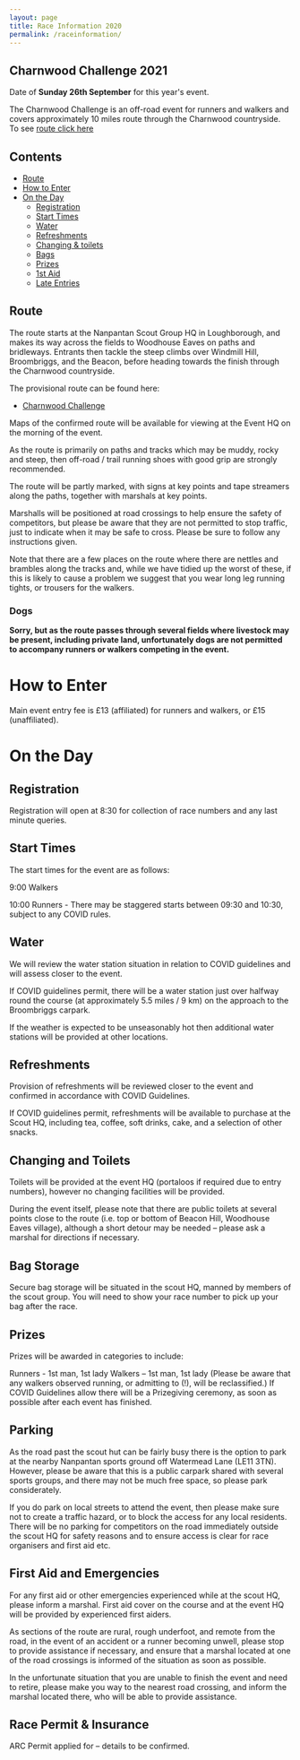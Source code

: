 ```yaml
---
layout: page
title: Race Information 2020
permalink: /raceinformation/
---
```


## Charnwood Challenge 2021
Date of **Sunday 26th September** for this year's event.

The Charnwood Challenge is an off-road event for runners and walkers and covers approximately 10 miles route through the Charnwood countryside. To see [route click here](https://charnwoodchallenge.me/raceinformation/#route)


## Contents

* [Route](https://charnwoodchallenge.me/raceinformation/#route)
* [How to Enter](https://charnwoodchallenge.me/raceinformation/#how-to-enter)
* [On the Day](https://charnwoodchallenge.me/raceinformation/#on-the-day)
  * [Registration](https://charnwoodchallenge.me/raceinformation/#registration)
  * [Start Times](https://charnwoodchallenge.me/raceinformation/#start-times)
  * [Water](https://charnwoodchallenge.me/raceinformation/#water) 
  * [Refreshments](https://charnwoodchallenge.me/raceinformation/#refreshments)
  * [Changing & toilets](https://charnwoodchallenge.me/raceinformation/#changing-and-toilets)
  * [Bags](https://charnwoodchallenge.me/raceinformation/#bag-storage)
  * [Prizes](https://charnwoodchallenge.me/raceinformation/#prizes)
  * [1st Aid](https://charnwoodchallenge.me/raceinformation/#first-aid)
  * [Late Entries](https://charnwoodchallenge.me/raceinformation/#late-entries)


## Route

The route starts at the Nanpantan Scout Group HQ in Loughborough, and makes its way across the fields to Woodhouse Eaves on paths and bridleways.  Entrants then tackle the steep climbs over Windmill Hill, Broombriggs, and the Beacon, before heading towards the finish through the Charnwood countryside.

The provisional route can be found here: 

- [Charnwood Challenge](https://charnwoodchallenge.me/Leaflet/charnwoodchallenge/index.html)



Maps of the confirmed route will be available for viewing at the Event HQ on the morning of the event.

As the route is primarily on paths and tracks which may be muddy, rocky and steep, then off-road / trail running shoes with good grip are strongly recommended. 

The route will be partly marked, with signs at key points and tape streamers along the paths, together with marshals at key points.

Marshalls will be positioned at road crossings to help ensure the safety of competitors, but please be aware that they are not permitted to stop traffic, just to indicate when it may be safe to cross.  Please be sure to follow any instructions given. 

Note that there are a few places on the route where there are nettles and brambles along the tracks and, while we have tidied up the worst of these, if this is likely to cause a problem we suggest that you wear long leg running tights, or trousers for the walkers.

### Dogs 

**Sorry, but as the route passes through several fields where livestock may be present, including private land, unfortunately dogs are not permitted to accompany runners or walkers competing in the event.**

# How to Enter

Main event entry fee is £13 (affiliated) for runners and walkers, or £15 (unaffiliated).


# On the Day

## Registration 

Registration will open at 8:30 for collection of race numbers and any last minute queries. 

## Start Times 

The start times for the event are as follows: 

 9:00  Walkers 

 10:00 Runners - There may be staggered starts between 09:30 and 10:30, subject to any COVID rules.

## Water 

We will review the water station situation in relation to COVID guidelines and will assess closer to the event. 

If COVID guidelines permit, there will be a water station just over halfway round the course (at approximately 5.5 miles / 9 km) on the approach to the Broombriggs carpark. 

If the weather is expected to be unseasonably hot then additional water stations will be provided at other locations. 


## Refreshments 

Provision of refreshments will be reviewed closer to the event and confirmed in accordance with COVID Guidelines.

If COVID guidelines permit, refreshments will be available to purchase at the Scout HQ, including tea, coffee, soft drinks, cake, and a selection of other snacks. 


## Changing and Toilets 

Toilets will be provided at the event HQ (portaloos if required due to entry numbers), however no changing facilities will be provided.

During the event itself, please note that there are public toilets at several points close to the route (i.e. top or bottom of Beacon Hill, Woodhouse Eaves village), although a short detour may be needed – please ask a marshal for directions if necessary. 


## Bag Storage 

Secure bag storage will be situated in the scout HQ, manned by members of the scout group. You will need to show your race number to pick up your bag after the race. 

## Prizes 

Prizes will be awarded in categories to include: 

Runners - 1st man, 1st lady 
Walkers – 1st man, 1st lady (Please be aware that any walkers observed running, or admitting to (!), will be reclassified.) If COVID Guidelines allow there will be a Prizegiving ceremony, as soon as possible after each event has finished. 

## Parking 

As the road past the scout hut can be fairly busy there is the option to park at the nearby Nanpantan sports ground off Watermead Lane (LE11 3TN). However, please be aware that this is a public carpark shared with several sports groups, and there may not be much free space, so please park considerately. 

If you do park on local streets to attend the event, then please make sure not to create a traffic hazard, or to block the access for any local residents. There will be no parking for competitors on the road immediately outside the scout HQ for safety reasons and to ensure access is clear for race organisers and first aid etc. 


## First Aid and Emergencies 

For any first aid or other emergencies experienced while at the scout HQ, please inform a marshal. First aid cover on the course and at the event HQ will be provided by experienced first aiders.  

As sections of the route are rural, rough underfoot, and remote from the road, in the event of an accident or a runner becoming unwell, please stop to provide assistance if necessary, and ensure that a marshal located at one of the road crossings is informed of the situation as soon as possible.

In the unfortunate situation that you are unable to finish the event and need to retire, please make you way to the nearest road crossing, and inform the marshal located there, who will be able to provide assistance.

## Race Permit & Insurance 

ARC Permit applied for – details to be confirmed. 


